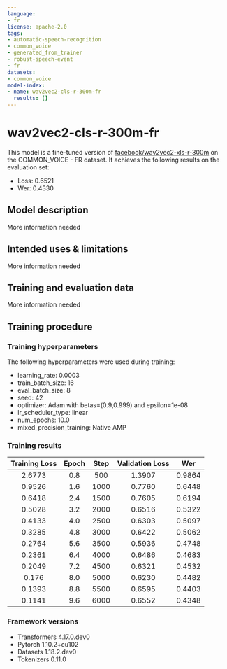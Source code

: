 ```yaml
---
language:
- fr
license: apache-2.0
tags:
- automatic-speech-recognition
- common_voice
- generated_from_trainer
- robust-speech-event
- fr
datasets:
- common_voice
model-index:
- name: wav2vec2-cls-r-300m-fr
  results: []
---
```


<!-- This model card has been generated automatically according to the information the Trainer had access to. You
should probably proofread and complete it, then remove this comment. -->

# wav2vec2-cls-r-300m-fr

This model is a fine-tuned version of [facebook/wav2vec2-xls-r-300m](https://huggingface.co/facebook/wav2vec2-xls-r-300m) on the COMMON_VOICE - FR dataset.
It achieves the following results on the evaluation set:
- Loss: 0.6521
- Wer: 0.4330

## Model description

More information needed

## Intended uses & limitations

More information needed

## Training and evaluation data

More information needed

## Training procedure

### Training hyperparameters

The following hyperparameters were used during training:
- learning_rate: 0.0003
- train_batch_size: 16
- eval_batch_size: 8
- seed: 42
- optimizer: Adam with betas=(0.9,0.999) and epsilon=1e-08
- lr_scheduler_type: linear
- num_epochs: 10.0
- mixed_precision_training: Native AMP

### Training results

| Training Loss | Epoch | Step | Validation Loss | Wer    |
|:-------------:|:-----:|:----:|:---------------:|:------:|
| 2.6773        | 0.8   | 500  | 1.3907          | 0.9864 |
| 0.9526        | 1.6   | 1000 | 0.7760          | 0.6448 |
| 0.6418        | 2.4   | 1500 | 0.7605          | 0.6194 |
| 0.5028        | 3.2   | 2000 | 0.6516          | 0.5322 |
| 0.4133        | 4.0   | 2500 | 0.6303          | 0.5097 |
| 0.3285        | 4.8   | 3000 | 0.6422          | 0.5062 |
| 0.2764        | 5.6   | 3500 | 0.5936          | 0.4748 |
| 0.2361        | 6.4   | 4000 | 0.6486          | 0.4683 |
| 0.2049        | 7.2   | 4500 | 0.6321          | 0.4532 |
| 0.176         | 8.0   | 5000 | 0.6230          | 0.4482 |
| 0.1393        | 8.8   | 5500 | 0.6595          | 0.4403 |
| 0.1141        | 9.6   | 6000 | 0.6552          | 0.4348 |


### Framework versions

- Transformers 4.17.0.dev0
- Pytorch 1.10.2+cu102
- Datasets 1.18.2.dev0
- Tokenizers 0.11.0
